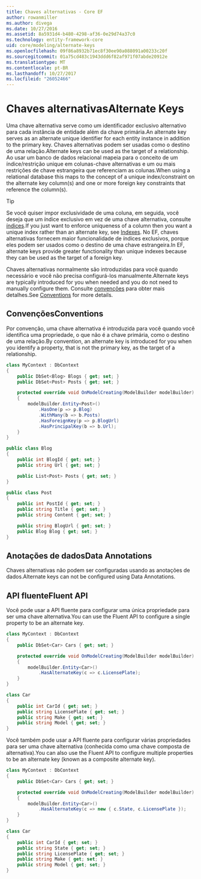 ```yaml
---
title: Chaves alternativas - Core EF
author: rowanmiller
ms.author: divega
ms.date: 10/27/2016
ms.assetid: 8a5931d4-b480-4298-af36-0e29d74a37c0
ms.technology: entity-framework-core
uid: core/modeling/alternate-keys
ms.openlocfilehash: 09f86a8932b71ec8f30ee90a088091a00233c20f
ms.sourcegitcommit: 01a75cd483c1943ddd6f82af971f07abde20912e
ms.translationtype: MT
ms.contentlocale: pt-BR
ms.lasthandoff: 10/27/2017
ms.locfileid: "26052466"
---
```

# <a name="alternate-keys"></a><span data-ttu-id="e3154-102">Chaves alternativas</span><span class="sxs-lookup"><span data-stu-id="e3154-102">Alternate Keys</span></span>

<span data-ttu-id="e3154-103">Uma chave alternativa serve como um identificador exclusivo alternativo para cada instância de entidade além da chave primária.</span><span class="sxs-lookup"><span data-stu-id="e3154-103">An alternate key serves as an alternate unique identifier for each entity instance in addition to the primary key.</span></span> <span data-ttu-id="e3154-104">Chaves alternativas podem ser usadas como o destino de uma relação.</span><span class="sxs-lookup"><span data-stu-id="e3154-104">Alternate keys can be used as the target of a relationship.</span></span> <span data-ttu-id="e3154-105">Ao usar um banco de dados relacional mapeia para o conceito de um índice/restrição unique em colunas-chave alternativas e um ou mais restrições de chave estrangeira que referenciam as colunas.</span><span class="sxs-lookup"><span data-stu-id="e3154-105">When using a relational database this maps to the concept of a unique index/constraint on the alternate key column(s) and one or more foreign key constraints that reference the column(s).</span></span>

> [!TIP]  
> <span data-ttu-id="e3154-106">Se você quiser impor exclusividade de uma coluna, em seguida, você deseja que um índice exclusivo em vez de uma chave alternativa, consulte [índices](indexes.md).</span><span class="sxs-lookup"><span data-stu-id="e3154-106">If you just want to enforce uniqueness of a column then you want a unique index rather than an alternate key, see [Indexes](indexes.md).</span></span> <span data-ttu-id="e3154-107">No EF, chaves alternativas fornecem maior funcionalidade de índices exclusivos, porque eles podem ser usados como o destino de uma chave estrangeira.</span><span class="sxs-lookup"><span data-stu-id="e3154-107">In EF, alternate keys provide greater functionality than unique indexes because they can be used as the target of a foreign key.</span></span>

<span data-ttu-id="e3154-108">Chaves alternativas normalmente são introduzidas para você quando necessário e você não precisa configurá-los manualmente.</span><span class="sxs-lookup"><span data-stu-id="e3154-108">Alternate keys are typically introduced for you when needed and you do not need to manually configure them.</span></span> <span data-ttu-id="e3154-109">Consulte [convenções](#conventions) para obter mais detalhes.</span><span class="sxs-lookup"><span data-stu-id="e3154-109">See [Conventions](#conventions) for more details.</span></span>

## <a name="conventions"></a><span data-ttu-id="e3154-110">Convenções</span><span class="sxs-lookup"><span data-stu-id="e3154-110">Conventions</span></span>

<span data-ttu-id="e3154-111">Por convenção, uma chave alternativa é introduzida para você quando você identifica uma propriedade, o que não é a chave primária, como o destino de uma relação.</span><span class="sxs-lookup"><span data-stu-id="e3154-111">By convention, an alternate key is introduced for you when you identify a property, that is not the primary key, as the target of a relationship.</span></span>

<!-- [!code-csharp[Main](samples/core/Modeling/Conventions/Samples/AlternateKey.cs?highlight=12)] -->
``` csharp
class MyContext : DbContext
{
    public DbSet<Blog> Blogs { get; set; }
    public DbSet<Post> Posts { get; set; }

    protected override void OnModelCreating(ModelBuilder modelBuilder)
    {
        modelBuilder.Entity<Post>()
            .HasOne(p => p.Blog)
            .WithMany(b => b.Posts)
            .HasForeignKey(p => p.BlogUrl)
            .HasPrincipalKey(b => b.Url);
    }
}

public class Blog
{
    public int BlogId { get; set; }
    public string Url { get; set; }

    public List<Post> Posts { get; set; }
}

public class Post
{
    public int PostId { get; set; }
    public string Title { get; set; }
    public string Content { get; set; }

    public string BlogUrl { get; set; }
    public Blog Blog { get; set; }
}
```

## <a name="data-annotations"></a><span data-ttu-id="e3154-112">Anotações de dados</span><span class="sxs-lookup"><span data-stu-id="e3154-112">Data Annotations</span></span>

<span data-ttu-id="e3154-113">Chaves alternativas não podem ser configuradas usando as anotações de dados.</span><span class="sxs-lookup"><span data-stu-id="e3154-113">Alternate keys can not be configured using Data Annotations.</span></span>

## <a name="fluent-api"></a><span data-ttu-id="e3154-114">API fluente</span><span class="sxs-lookup"><span data-stu-id="e3154-114">Fluent API</span></span>

<span data-ttu-id="e3154-115">Você pode usar a API fluente para configurar uma única propriedade para ser uma chave alternativa.</span><span class="sxs-lookup"><span data-stu-id="e3154-115">You can use the Fluent API to configure a single property to be an alternate key.</span></span>

<!-- [!code-csharp[Main](samples/core/Modeling/FluentAPI/Samples/AlternateKeySingle.cs?highlight=7,8)] -->
``` csharp
class MyContext : DbContext
{
    public DbSet<Car> Cars { get; set; }

    protected override void OnModelCreating(ModelBuilder modelBuilder)
    {
        modelBuilder.Entity<Car>()
            .HasAlternateKey(c => c.LicensePlate);
    }
}

class Car
{
    public int CarId { get; set; }
    public string LicensePlate { get; set; }
    public string Make { get; set; }
    public string Model { get; set; }
}
```

<span data-ttu-id="e3154-116">Você também pode usar a API fluente para configurar várias propriedades para ser uma chave alternativa (conhecida como uma chave composta de alternativa).</span><span class="sxs-lookup"><span data-stu-id="e3154-116">You can also use the Fluent API to configure multiple properties to be an alternate key (known as a composite alternate key).</span></span>

<!-- [!code-csharp[Main](samples/core/Modeling/FluentAPI/Samples/AlternateKeyComposite.cs?highlight=7,8)] -->
``` csharp
class MyContext : DbContext
{
    public DbSet<Car> Cars { get; set; }

    protected override void OnModelCreating(ModelBuilder modelBuilder)
    {
        modelBuilder.Entity<Car>()
            .HasAlternateKey(c => new { c.State, c.LicensePlate });
    }
}

class Car
{
    public int CarId { get; set; }
    public string State { get; set; }
    public string LicensePlate { get; set; }
    public string Make { get; set; }
    public string Model { get; set; }
}
```

